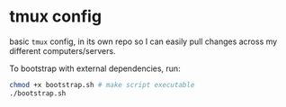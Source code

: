 # tmux config

basic `tmux` config, in its own repo so I can easily pull changes across my different computers/servers.

To bootstrap with external dependencies, run:

```bash
chmod +x bootstrap.sh # make script executable
./bootstrap.sh
```
